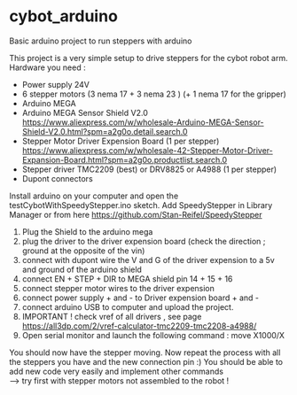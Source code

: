 # cybot_arduino
Basic arduino project to run steppers with arduino

This project is a very simple setup to drive steppers for the cybot robot arm.
Hardware you need :

- Power supply 24V
- 6 stepper motors (3 nema 17 + 3 nema 23 ) (+ 1 nema 17 for the gripper)
- Arduino MEGA
- Arduino MEGA Sensor Shield V2.0 https://www.aliexpress.com/w/wholesale-Arduino-MEGA-Sensor-Shield-V2.0.html?spm=a2g0o.detail.search.0
- Stepper Motor Driver Expension Board (1 per stepper) https://www.aliexpress.com/w/wholesale-42-Stepper-Motor-Driver-Expansion-Board.html?spm=a2g0o.productlist.search.0
- Stepper driver TMC2209 (best) or DRV8825 or A4988 (1 per stepper)
- Dupont connectors

Install arduino on your computer and open the testCybotWithSpeedyStepper.ino sketch.
Add SpeedyStepper in Library Manager or from here https://github.com/Stan-Reifel/SpeedyStepper

1) Plug the Shield to the arduino mega
2) plug the driver to the driver expension board (check the direction ; ground at the opposite of the vin)
3) connect with dupont wire the V and G of the driver expension to a 5v and ground of the arduino shield
4) connect EN + STEP + DIR to MEGA shield pin 14 + 15 + 16
5) connect stepper motor wires to the driver expension
6) connect power supply + and - to Driver expension board + and -
7) connect arduino USB to computer and upload the project.
8) IMPORTANT ! check vref of all drivers , see page https://all3dp.com/2/vref-calculator-tmc2209-tmc2208-a4988/
9) Open serial monitor and launch the following command : move X1000/X

You should now have the stepper moving.
Now repeat the process with all the steppers you have and the new connection pin :)
You should be able to add new code very easily and implement other commands  
--> try first with stepper motors not assembled to the robot !
